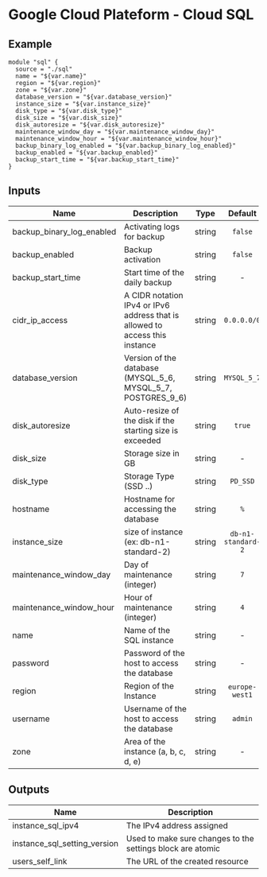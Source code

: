 # Google Cloud Plateform - Cloud SQL

## Example

```
module "sql" {
  source = "./sql"
  name = "${var.name}"
  region = "${var.region}"
  zone = "${var.zone}"
  database_version = "${var.database_version}"
  instance_size = "${var.instance_size}"
  disk_type = "${var.disk_type}"
  disk_size = "${var.disk_size}"
  disk_autoresize = "${var.disk_autoresize}"
  maintenance_window_day = "${var.maintenance_window_day}"
  maintenance_window_hour = "${var.maintenance_window_hour}"
  backup_binary_log_enabled = "${var.backup_binary_log_enabled}"
  backup_enabled = "${var.backup_enabled}"
  backup_start_time = "${var.backup_start_time}"
}
```

## Inputs

| Name | Description | Type | Default | Required |
|------|-------------|:----:|:-----:|:-----:|
| backup_binary_log_enabled | Activating logs for backup | string | `false` | no |
| backup_enabled | Backup activation | string | `false` | no |
| backup_start_time | Start time of the daily backup | string | - | yes |
| cidr_ip_access | A CIDR notation IPv4 or IPv6 address that is allowed to access this instance | string | `0.0.0.0/0` | no |
| database_version | Version of the database (MYSQL_5_6, MYSQL_5_7, POSTGRES_9_6) | string | `MYSQL_5_7` | no |
| disk_autoresize | Auto-resize of the disk if the starting size is exceeded | string | `true` | no |
| disk_size | Storage size in GB | string | - | yes |
| disk_type | Storage Type (SSD ..) | string | `PD_SSD` | no |
| hostname | Hostname for accessing the database | string | `%` | no |
| instance_size | size of instance (ex: db-n1-standard-2) | string | `db-n1-standard-2` | no |
| maintenance_window_day | Day of maintenance (integer) | string | `7` | no |
| maintenance_window_hour | Hour of maintenance (integer) | string | `4` | no |
| name | Name of the SQL instance | string | - | yes |
| password | Password of the host to access the database | string | - | yes |
| region | Region of the Instance | string | `europe-west1` | no |
| username | Username of the host to access the database | string | `admin` | no |
| zone | Area of the instance (a, b, c, d, e) | string | - | yes |

## Outputs

| Name | Description |
|------|-------------|
| instance_sql_ipv4 | The IPv4 address assigned |
| instance_sql_setting_version | Used to make sure changes to the settings block are atomic |
| users_self_link | The URL of the created resource |